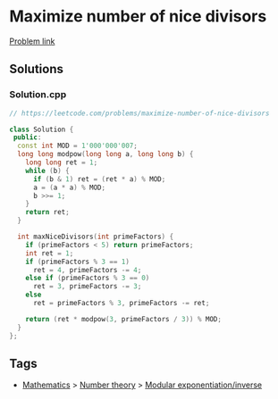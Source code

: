 # Maximize number of nice divisors

[Problem link](https://leetcode.com/problems/maximize-number-of-nice-divisors)

## Solutions


### Solution.cpp
```cpp
// https://leetcode.com/problems/maximize-number-of-nice-divisors

class Solution {
 public:
  const int MOD = 1'000'000'007;
  long long modpow(long long a, long long b) {
    long long ret = 1;
    while (b) {
      if (b & 1) ret = (ret * a) % MOD;
      a = (a * a) % MOD;
      b >>= 1;
    }
    return ret;
  }

  int maxNiceDivisors(int primeFactors) {
    if (primeFactors < 5) return primeFactors;
    int ret = 1;
    if (primeFactors % 3 == 1)
      ret = 4, primeFactors -= 4;
    else if (primeFactors % 3 == 0)
      ret = 3, primeFactors -= 3;
    else
      ret = primeFactors % 3, primeFactors -= ret;

    return (ret * modpow(3, primeFactors / 3)) % MOD;
  }
};
```
## Tags

* [Mathematics](/README.md#Mathematics) > [Number theory](/README.md#Mathematics-Number_theory) > [Modular exponentiation/inverse](/README.md#Mathematics-Number_theory-Modular_exponentiation_inverse)
